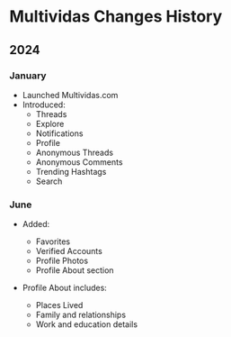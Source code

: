 # Multividas Changes History

## 2024

### January

- Launched Multividas.com
- Introduced:
  - Threads
  - Explore
  - Notifications
  - Profile
  - Anonymous Threads
  - Anonymous Comments
  - Trending Hashtags
  - Search

### June

- Added:
  - Favorites
  - Verified Accounts
  - Profile Photos
  - Profile About section

- Profile About includes:
  - Places Lived
  - Family and relationships
  - Work and education details

